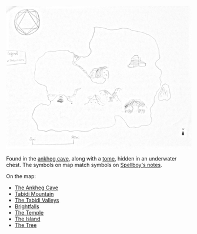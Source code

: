 <!-- TITLE: Ankheg Cave Map -->

![Map From Ankheg Cave](/uploads/map-from-ankheg-cave.jpg "Map From Ankheg Cave")

Found in the [ankheg cave](http://spellboyorig.in/the-ankheg-cave), along with a [tome](http://spellboyorig.in/the-tomes), hidden in an underwater chest. The symbols on map match symbols on [Spellboy's notes](http://spellboyorig.in/spellboys-notes).

On the map:
* [The Ankheg Cave](http://spellboyorig.in/the-ankheg-cave)
* [Tabidi Mountain](http://spellboyorig.in/tabidi-mountain)
* [The Tabidi Valleys](http://spellboyorig.in/the-tabidi-valleys)
* [Brightfalls](http://spellboyorig.in/brightfalls)
* [The Temple](http://spellboyorig.in/the-temple)
* [The Island](http://spellboyorig.in/the-island)
* [The Tree](http://spellboyorig.in/the-tree)